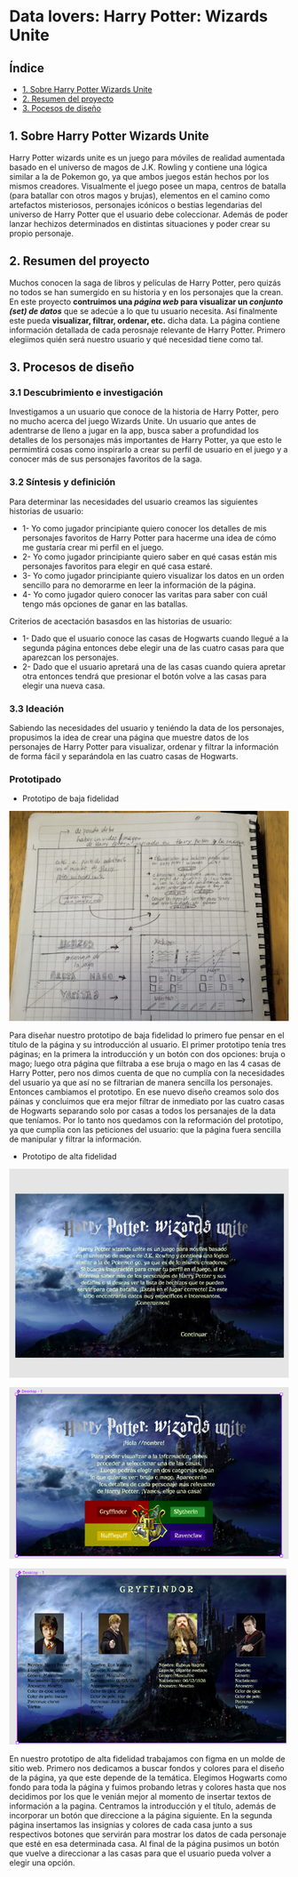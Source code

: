 # Data lovers: Harry Potter: Wizards Unite

## Índice

* [1. Sobre Harry Potter Wizards Unite](#1-sobre-harry-potter-wizards-unite)
* [2. Resumen del proyecto](#2-resumen-del-proyecto)
* [3. Pocesos de diseño](#-Procesos-de-diseño)


## 1. Sobre Harry Potter Wizards Unite

Harry Potter wizards unite es un juego para móviles de realidad aumentada basado en el universo de magos de J.K. Rowling y contiene una lógica similar a la de Pokemon go, ya que ambos juegos están hechos por los mismos creadores. Visualmente el juego posee un mapa, centros de batalla (para batallar con otros magos y brujas), elementos en el camino como artefactos misteriosos, personajes icónicos o bestias legendarias del universo de Harry Potter que el usuario debe coleccionar. Además de poder lanzar hechizos determinados en distintas situaciones y poder crear su propio personaje.

## 2. Resumen del proyecto

Muchos conocen la saga de libros y películas de Harry Potter, pero quizás no todos se han sumergido en su historia y en los personajes que la crean. 
En este proyecto **contruimos una _página web_ para visualizar un
_conjunto (set) de datos_** que se adecúe a lo que tu usuario necesita. Así finalmente este pueda **visualizar, filtrar, ordenar, etc.** dicha data. La página contiene información detallada de cada perosnaje relevante de Harry Potter. 
Primero elegiimos quién será nuestro usuario y qué necesidad tiene como tal.


## 3. Procesos de diseño 

### 3.1 Descubrimiento e investigación

Investigamos a un usuario que conoce de la historia de Harry Potter, pero no mucho acerca del juego Wizards Unite.  Un usuario que antes de adentrarse de lleno a jugar en la app, busca saber a profundidad los detalles de los personajes más importantes de Harry Potter, ya que esto le permimtirá cosas como inspirarlo a crear su perfil de usuario en el juego y a conocer más de sus personajes favoritos de la saga. 


### 3.2 Síntesis y definición

Para determinar las necesidades del usuario creamos las siguientes historias de usuario:

* 1- Yo como jugador principiante quiero conocer los detalles de mis personajes favoritos de Harry Potter para hacerme una idea de cómo me gustaría crear mi perfil en el juego.
* 2- Yo como jugador principiante quiero saber en qué casas están mis personajes favoritos para elegir en qué casa estaré.
* 3- Yo como jugador principiante quiero visualizar los datos en un orden sencillo para no demorarme en leer la información de la página.
* 4- Yo como jugador quiero conocer las varitas para saber con cuál tengo más opciones de ganar en las batallas.

Criterios de acectación basasdos en las historias de usuario:

* 1- Dado que el usuario conoce las casas de Hogwarts cuando llegué a la segunda página entonces debe elegir una de las cuatro casas para que aparezcan los personajes.
* 2- Dado que el usuario apretará una de las casas cuando quiera apretar otra entonces tendrá que presionar el botón volve a las casas para elegir una nueva casa.


### 3.3 Ideación

Sabiendo las necesidades del usuario y teniéndo la data de los personajes, propusimos la idea de crear una página que muestre datos de los personajes de Harry Potter para visualizar, ordenar y filtrar la información de forma fácil y separándola en las cuatro casas de Hogwarts.

### Prototipado

* Prototipo de baja fidelidad

![imagen](src/imagenesreadme/img4.jpg)

Para diseñar nuestro prototipo de baja fidelidad lo primero fue pensar en el título de la página y su introducción al usuario. El primer prototipo tenía tres páginas; en la primera la introducción y un botón con dos opciones: bruja o mago; luego otra página que filtraba a ese bruja o mago en las 4 casas de Harry Potter, pero nos dimos cuenta de que no cumplía con la necesidades del usuario ya que así no se filtrarian de manera sencilla los personajes. Entonces cambiamos el prototipo. En ese nuevo diseño creamos solo dos páinas y concluimos que era mejor filtrar de inmediato por las cuatro casas de Hogwarts separando solo por casas a todos los persanajes de la data que teníamos. Por lo tanto nos quedamos con la reformación del prototipo, ya que cumplía con las peticiones del usuario: que la página fuera sencilla de manipular y filtrar la información. 

* Prototipo de alta fidelidad

![imagen](src/imagenesreadme/img1.png)

![imagen](src/imagenesreadme/img2.png) 
 
![imagen](src/imagenesreadme/img3.png)


En nuestro prototipo de alta fidelidad trabajamos con figma en un molde de sitio web.
Primero nos dedicamos a buscar fondos y colores para el diseño de la página, ya que este depende de la temática. Elegimos Hogwarts como fondo para toda la página y fuimos probando letras y colores hasta  que nos decidimos por los que le venián mejor al momento de insertar textos de información a la pagina. 
Centramos la introducción y el título, además de incorporar un botón que direccione a la página siguiente. En la segunda página insertamos las insignias y colores de cada casa junto a sus respectivos botones que servirán para mostrar los datos de cada personaje que esté en esa determinada casa. Al final de la página pusimos un botón que vuelve a direccionar a las casas para que el usuario pueda volver a elegir una opción.



